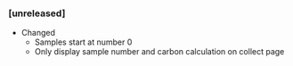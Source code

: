 ### [unreleased]

* Changed
  * Samples start at number 0
  - Only display sample number and carbon calculation on collect page
